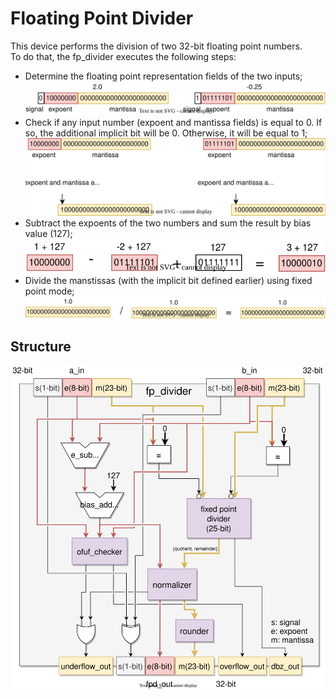 # Floating Point Divider
This device performs the division of two 32-bit floating point numbers.  
To do that, the fp_divider executes the following steps:  
 - Determine the floating point representation fields of the two inputs;  
 ![fp fields](../alib/fp_fields.svg)
 - Check if any input number (expoent and mantissa fields) is equal to 0. If so, the additional implicit bit will be 0. Otherwise, it will be equal to 1;  
 ![fpd imp_bit](../alib/fpd_implicit_bit.svg)  
 - Subtract the expoents of the two numbers and sum the result by bias value (127);  
 ![fpd sub](../alib/fpd_sub.svg)  
 - Divide the manstissas (with the implicit bit defined earlier) using fixed point mode;  
 ![fpd division](../alib/fpd_division.svg)   


 ## Structure

 ![fpa structure](../alib/fp_divider_structure.svg)